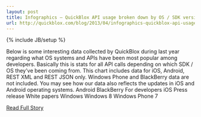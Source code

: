 ```yaml
---
layout: post
title: Infographics – QuickBlox API usage broken down by OS / SDK versions
url: http://quickblox.com/blog/2013/04/infographics-quickblox-api-usage-broken-down-by-os-sdk-versions/
---
```

{% include JB/setup %}<p>  Below is some interesting data collected by QuickBlox during last year regarding what OS systems and APIs have been most popular among developers.  Basically this is stats for all API calls depending on which SDK / OS they’ve been coming from.  This chart includes data for iOS, Android, REST XML and REST JSON only.  Windows Phone and BlackBerry data are not included.  You may see how our data also reflects the updates in iOS and Android operating systems.  Android BlackBerry For developers iOS Press release White papers Windows Windows 8 Windows Phone 7<br />
<p><a href="http://quickblox.com/blog/2013/04/infographics-quickblox-api-usage-broken-down-by-os-sdk-versions/">Read Full Story</a></p>
